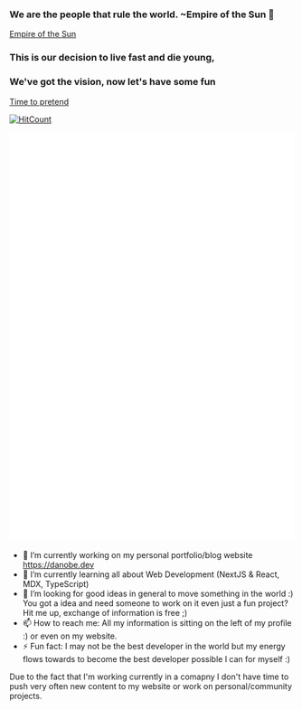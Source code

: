 ### We are the people that rule the world. ~Empire of the Sun 👋
[Empire of the Sun](https://www.youtube.com/watch?v=hN5X4kGhAtU)

### This is our decision to live fast and die young,
### We've got the vision, now let's have some fun
[Time to pretend](https://www.youtube.com/watch?v=B9dSYgd5Elk)

[![HitCount](http://hits.dwyl.com/DanielOberlechner/DanielOberlechner.svg?style=flat-square)](http://hits.dwyl.com/DanielOberlechner/DanielOberlechner)

<!-- If you're using "master" as default branch -->
<!-- ![Metrics](https://github.com/danieloberlechner/danieloberlechner/blob/master/github-metrics.svg) -->
<!-- If you're using "main" as default branch -->
![Metrics](https://github.com/danieloberlechner/danieloberlechner/blob/main/github-metrics.svg)
<!-- If you're using the "columns" display mode -->
<!-- <img src="https://github.com/danieloberlechner/danieloberlechner/blob/master/github-metrics.svg" alt="Metrics" width="100%"> -->

- 🔭 I’m currently working on my personal portfolio/blog website https://danobe.dev
- 🌱 I’m currently learning all about Web Development (NextJS & React, MDX, TypeScript)
- 🤔 I’m looking for good ideas in general to move something in the world :) You got a idea and need someone to work on it even just a fun project?<br> Hit me up, exchange of information is free ;)
- 📫 How to reach me: All my information is sitting on the left of my profile :) or even on my website.
- ⚡ Fun fact: I may not be the best developer in the world but my energy flows towards to become the best developer possible I can for myself :)

Due to the fact that I'm working currently in a comapny I don't have time to push very often new content to my website or work on personal/community projects.
